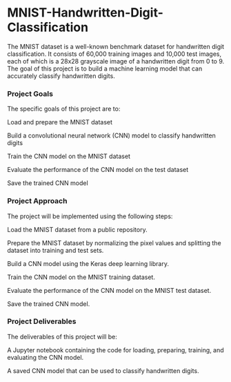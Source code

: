# MNIST-Handwritten-Digit-Classification

The MNIST dataset is a well-known benchmark dataset for handwritten digit classification. It consists of 60,000 training images and 10,000 test images, each of which is a 28x28 grayscale image of a handwritten digit from 0 to 9. The goal of this project is to build a machine learning model that can accurately classify handwritten digits.

### Project Goals

The specific goals of this project are to:

Load and prepare the MNIST dataset

Build a convolutional neural network (CNN) model to classify handwritten digits

Train the CNN model on the MNIST dataset

Evaluate the performance of the CNN model on the test dataset

Save the trained CNN model

### Project Approach

The project will be implemented using the following steps:

Load the MNIST dataset from a public repository.

Prepare the MNIST dataset by normalizing the pixel values and splitting the dataset into training and test sets.

Build a CNN model using the Keras deep learning library.

Train the CNN model on the MNIST training dataset.

Evaluate the performance of the CNN model on the MNIST test dataset.

Save the trained CNN model.

### Project Deliverables

The deliverables of this project will be:

A Jupyter notebook containing the code for loading, preparing, training, and evaluating the CNN model.

A saved CNN model that can be used to classify handwritten digits.

